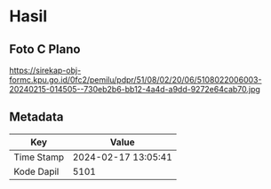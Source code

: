 # Hasil

## Foto C Plano

https://sirekap-obj-formc.kpu.go.id/0fc2/pemilu/pdpr/51/08/02/20/06/5108022006003-20240215-014505--730eb2b6-bb12-4a4d-a9dd-9272e64cab70.jpg


## Metadata

| Key        | Value               |
| ---------- | ------------------- |
| Time Stamp | 2024-02-17 13:05:41 |
| Kode Dapil | 5101                |



